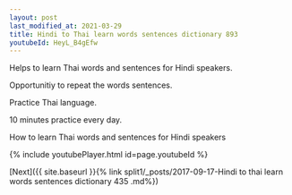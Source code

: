 ```yaml
---
layout: post
last_modified_at: 2021-03-29
title: Hindi to Thai learn words sentences dictionary 893 
youtubeId: HeyL_B4gEfw
---
```

 
 
Helps to learn Thai words and sentences for Hindi speakers.

Opportunitiy to repeat the words sentences. 

Practice Thai language. 
 
10 minutes practice every day. 
 
How to learn Thai words and sentences for Hindi speakers 
 
{% include youtubePlayer.html id=page.youtubeId %}
 
 
[Next]({{ site.baseurl }}{% link  split1/_posts/2017-09-17-Hindi to thai learn words sentences dictionary 435 .md%})
 
